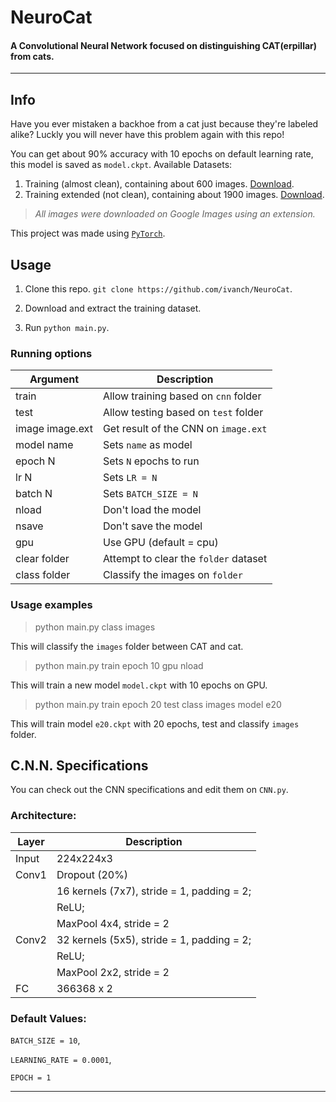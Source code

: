 # NeuroCat

#### A Convolutional Neural Network focused on distinguishing CAT(erpillar) from cats.

-------------

## Info

Have you ever mistaken a backhoe from a cat just because they're labeled alike? Luckly you will never have this problem again with this repo!

You can get about 90% accuracy with 10 epochs on default learning rate, this model is saved as `model.ckpt`.
Available Datasets:
1. Training (almost clean), containing about 600 images. [Download](https://drive.google.com/open?id=1yysLtJIyiBXXZj5XOAWsuI0ttljCrOrP).
2. Training extended (not clean), containing about 1900 images. [Download](https://drive.google.com/open?id=1npANkFgqCkGYn6gZdcuMyqdrEUqvyx-a).

> *All images were downloaded on Google Images using an extension.*

This project was made using [`PyTorch`](https://pytorch.org/).

## Usage

1. Clone this repo. `git clone https://github.com/ivanch/NeuroCat`.

2. Download and extract the training dataset.

3. Run `python main.py`.

### Running options
| Argument | Description |
|--|--|
| train | Allow training based on `cnn` folder |
| test | Allow testing based on `test` folder |
| image image.ext | Get result of the CNN on `image.ext` |
| model name | Sets `name` as model |
| epoch N | Sets `N` epochs to run |
| lr N | Sets `LR = N` |
| batch N | Sets `BATCH_SIZE = N` |
| nload | Don't load the model |
| nsave | Don't save the model |
| gpu | Use GPU (default = cpu) |
| clear folder | Attempt to clear the `folder` dataset |
| class folder | Classify the images on `folder` |

### Usage examples

> python main.py class images

This will classify the `images` folder between CAT and cat.

> python main.py train epoch 10 gpu nload

This will train a new model `model.ckpt` with 10 epochs on GPU.

> python main.py train epoch 20 test class images model e20

This will train model `e20.ckpt` with 20 epochs, test and classify `images` folder.


## C.N.N. Specifications

You can check out the CNN specifications and edit them on `CNN.py`.

### Architecture:
| Layer | Description |
|--|--|
| Input | 224x224x3 |
| Conv1 | Dropout (20%) |
| | 16 kernels (7x7), stride = 1, padding = 2; |
| | ReLU;
| | MaxPool 4x4, stride = 2
| Conv2 | 32 kernels (5x5), stride = 1, padding = 2;
| | ReLU;
| | MaxPool 2x2, stride = 2
| FC | 366368 x 2 |

### Default Values:

`BATCH_SIZE = 10`,

`LEARNING_RATE = 0.0001`,

`EPOCH = 1`

-----------
